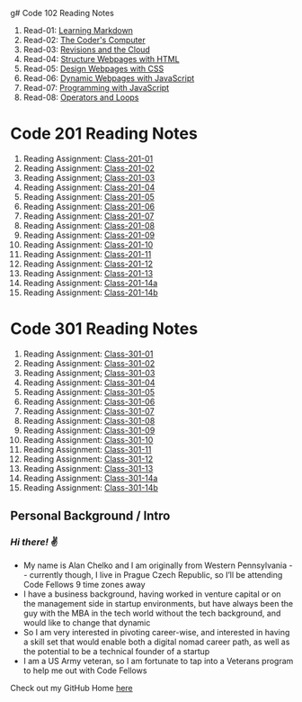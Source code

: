 g# Code 102 Reading Notes
1. Read-01: [Learning Markdown](https://dtuskippy.github.io/reading-notes/read-01-learning-markdown)
2. Read-02: [The Coder's Computer](https://dtuskippy.github.io/reading-notes/read-02-the-coders-computer)
3. Read-03: [Revisions and the Cloud](https://dtuskippy.github.io/reading-notes/read-03-revisions-and-the-cloud)
4. Read-04: [Structure Webpages with HTML](https://dtuskippy.github.io/reading-notes/read-04-structure-webpages-with-html)
5. Read-05: [Design Webpages with CSS](https://dtuskippy.github.io/reading-notes/read-05-design-webpages-with-css)
6. Read-06: [Dynamic Webpages with JavaScript](https://dtuskippy.github.io/reading-notes/read-06-dynamic-webpages-with-javascript)
7. Read-07: [Programming with JavaScript](https://dtuskippy.github.io/reading-notes/read-07-programming-with-javascript)
8. Read-08: [Operators and Loops](https://dtuskippy.github.io/reading-notes/read-08-operators-and-loops)

# Code 201 Reading Notes
1. Reading Assignment: [Class-201-01](https://dtuskippy.github.io/reading-notes/201/class-01)
2. Reading Assignment: [Class-201-02](https://dtuskippy.github.io/reading-notes/201/class-02)
3. Reading Assignment; [Class-201-03](https://dtuskippy.github.io/reading-notes/201/class-03)
4. Reading Assignment: [Class-201-04](https://dtuskippy.github.io/reading-notes/201/class-04)
5. Reading Assignment: [Class-201-05](https://dtuskippy.github.io/reading-notes/201/class-05)
6. Reading Assignment: [Class-201-06](https://dtuskippy.github.io/reading-notes/201/class-06)
7. Reading Assignment: [Class-201-07](https://dtuskippy.github.io/reading-notes/201/class-07)
8. Reading Assignment: [Class-201-08](https://dtuskippy.github.io/reading-notes/201/class-08)
9. Reading Assignment: [Class-201-09](https://dtuskippy.github.io/reading-notes/201/class-09)
10. Reading Assignment: [Class-201-10](https://dtuskippy.github.io/reading-notes/201/class-10)
11. Reading Assignment: [Class-201-11](https://dtuskippy.github.io/reading-notes/201/class-11)
12. Reading Assignment: [Class-201-12](https://dtuskippy.github.io/reading-notes/201/class-12)
13. Reading Assignment: [Class-201-13](https://dtuskippy.github.io/reading-notes/201/class-13)
14. Reading Assignment: [Class-201-14a](https://dtuskippy.github.io/reading-notes/201/class-14a)
15. Reading Assignment: [Class-201-14b](https://dtuskippy.github.io/reading-notes/201/class-14b)

# Code 301 Reading Notes
1. Reading Assignment: [Class-301-01](https://dtuskippy.github.io/reading-notes/class-301-01)
2. Reading Assignment: [Class-301-02](https://dtuskippy.github.io/reading-notes/class-301-02)
3. Reading Assignment; [Class-301-03](https://dtuskippy.github.io/reading-notes/class-301-03)
4. Reading Assignment: [Class-301-04](https://dtuskippy.github.io/reading-notes/class-301-04)
5. Reading Assignment: [Class-301-05](https://dtuskippy.github.io/reading-notes/class-301-05)
6. Reading Assignment: [Class-301-06](https://dtuskippy.github.io/reading-notes/class-301-06)
7. Reading Assignment: [Class-301-07](https://dtuskippy.github.io/reading-notes/class-301-07)
8. Reading Assignment: [Class-301-08](https://dtuskippy.github.io/reading-notes/class-301-08)
9. Reading Assignment: [Class-301-09](https://dtuskippy.github.io/reading-notes/class-301-09)
10. Reading Assignment: [Class-301-10](https://dtuskippy.github.io/reading-notes/class-301-10)
11. Reading Assignment: [Class-301-11](https://dtuskippy.github.io/reading-notes/class-301-11)
12. Reading Assignment: [Class-301-12](https://dtuskippy.github.io/reading-notes/class-301-12)
13. Reading Assignment: [Class-301-13](https://dtuskippy.github.io/reading-notes/class-301-13)
14. Reading Assignment: [Class-301-14a](https://dtuskippy.github.io/reading-notes/class-301-14a)
15. Reading Assignment: [Class-301-14b](https://dtuskippy.github.io/reading-notes/class-301-14b)


## Personal Background / Intro
### *Hi there!*  ✌️

* My name is Alan Chelko and I am originally from Western Pennsylvania -- currently though, I live in Prague Czech Republic, so I’ll be attending Code Fellows 9 time zones away
* I have a business background, having worked in venture capital or on the management side in startup environments, but have always been the guy with the MBA in the tech world without the tech background, and would like to change that dynamic
* So I am very interested in pivoting career-wise, and interested in having a skill set that would enable both a digital nomad career path, as well as the potential to be a technical founder of a startup
* I am a US Army veteran, so I am fortunate to tap into a Veterans program to help me out with Code Fellows

Check out my GitHub Home [here](https://github.com/dtuskippy)

